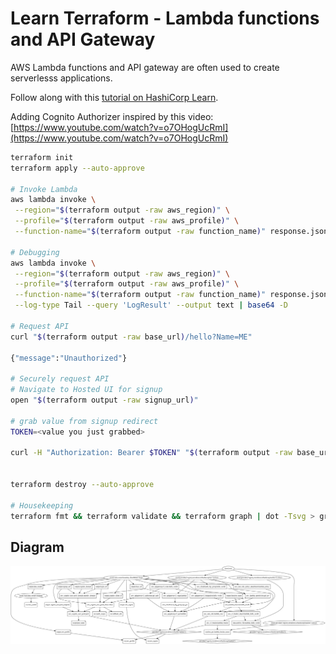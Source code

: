 # Learn Terraform - Lambda functions and API Gateway

AWS Lambda functions and API gateway are often used to create serverlesss
applications.

Follow along with this [tutorial on HashiCorp
Learn](https://learn.hashicorp.com/tutorials/terraform/lambda-api-gateway?in=terraform/aws).

Adding Cognito Authorizer inspired by this video:
[https://www.youtube.com/watch?v=o7OHogUcRmI](https://www.youtube.com/watch?v=o7OHogUcRmI)

```bash
terraform init
terraform apply --auto-approve

# Invoke Lambda
aws lambda invoke \
 --region="$(terraform output -raw aws_region)" \
 --profile="$(terraform output -raw aws_profile)" \
 --function-name="$(terraform output -raw function_name)" response.json

# Debugging
aws lambda invoke \
 --region="$(terraform output -raw aws_region)" \
 --profile="$(terraform output -raw aws_profile)" \
 --function-name="$(terraform output -raw function_name)" response.json \
 --log-type Tail --query 'LogResult' --output text | base64 -D

# Request API
curl "$(terraform output -raw base_url)/hello?Name=ME"

{"message":"Unauthorized"}

# Securely request API
# Navigate to Hosted UI for signup
open "$(terraform output -raw signup_url)"

# grab value from signup redirect
TOKEN=<value you just grabbed>

curl -H "Authorization: Bearer $TOKEN" "$(terraform output -raw base_url)/hello?Name=ME"


terraform destroy --auto-approve

# Housekeeping
terraform fmt && terraform validate && terraform graph | dot -Tsvg > graph.svg
```

## Diagram

![architecture diagram](graph.svg)
